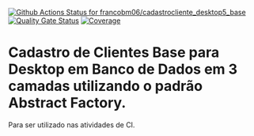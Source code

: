 [![Github Actions Status for francobm06/cadastrocliente_desktop5_base](https://github.com/francobm06/cadastrocliente_desktop5_base/workflows/Integra%C3%A7%C3%A3o%20continua%20de%20Java%20com%20Maven/badge.svg)](https://github.com/francobm06/cadastrocliente_desktop5_base/actions) 
[![Quality Gate Status](https://sonarcloud.io/api/project_badges/measure?project=francobm06_cadastrocliente_desktop5_base&metric=alert_status)](https://sonarcloud.io/summary/new_code?id=francobm06_cadastrocliente_desktop5_base)
[![Coverage](https://sonarcloud.io/api/project_badges/measure?project=francobm06_cadastrocliente_desktop5_base&metric=coverage)](https://sonarcloud.io/summary/new_code?id=francobm06_cadastrocliente_desktop5_base)

# Cadastro de Clientes Base para Desktop em Banco de Dados em 3 camadas utilizando o padrão Abstract Factory.

Para ser utilizado nas atividades de CI.
